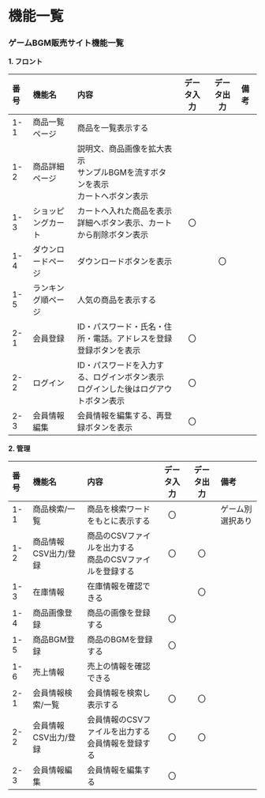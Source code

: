 # 機能一覧
### ゲームBGM販売サイト機能一覧

**1. フロント**

|番号|機能名|内容|データ入力|データ出力|備考|
|:---|:---|:---|:---:|:---:|:---|
|1-1|商品一覧ページ|商品を一覧表示する||||
|1-2|商品詳細ページ|説明文、商品画像を拡大表示<br>サンプルBGMを流すボタンを表示<br>カートへボタン表示||||
|1-3|ショッピングカート|カートへ入れた商品を表示<br>詳細へボタン表示、カートから削除ボタン表示|〇|||
|1-4|ダウンロードページ|ダウンロードボタンを表示||〇||
|1-5|ランキング順ページ|人気の商品を表示する||||
|2-1|会員登録|ID・パスワード・氏名・住所・電話。アドレスを登録<br>登録ボタンを表示|〇|||
|2-2|ログイン|ID・パスワードを入力する、ログインボタン表示<br>ログインした後はログアウトボタン表示|〇|||
|2-3|会員情報編集|会員情報を編集する、再登録ボタンを表示|〇|||

**2. 管理**

|番号|機能名|内容|データ入力|データ出力|備考|
|:---|:---|:---|:---:|:---:|:---|
|1-1|商品検索/一覧|商品を検索ワードをもとに表示する|〇||ゲーム別選択あり|
|1-2|商品情報CSV出力/登録|商品のCSVファイルを出力する<br>商品のCSVファイルを登録する|〇|〇||
|1-3|在庫情報|在庫情報を確認できる||〇||
|1-4|商品画像登録|商品の画像を登録する|〇|||
|1-5|商品BGM登録|商品のBGMを登録する|〇|||
|1-6|売上情報|売上の情報を確認できる||||
|2-1|会員情報検索/一覧|会員情報を検索し表示する|〇|〇||
|2-2|会員情報CSV出力/登録|会員情報のCSVファイルを出力する<br>会員情報を登録する|〇|〇||
|2-3|会員情報編集|会員情報を編集する|〇|||

